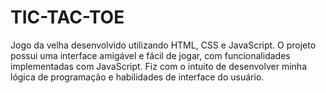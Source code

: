 # TIC-TAC-TOE
Jogo da velha desenvolvido utilizando HTML, CSS e JavaScript. O projeto possui uma interface amigável e fácil de jogar, com funcionalidades implementadas com JavaScript. Fiz com o intuito de desenvolver minha lógica de programação e habilidades de interface do usuário.
